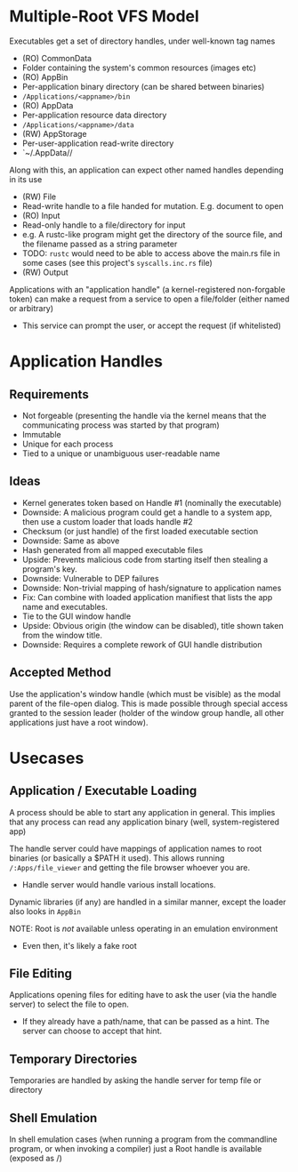 Multiple-Root VFS Model
====

Executables get a set of directory handles, under well-known tag names
- (RO) CommonData
 - Folder containing the system's common resources (images etc)
- (RO) AppBin
 - Per-application binary directory (can be shared between binaries)
 - `/Applications/<appname>/bin`
- (RO) AppData
 - Per-application resource data directory
 - `/Applications/<appname>/data`
- (RW) AppStorage
 - Per-user-application read-write directory
 - `~/.AppData/<appname>/


Along with this, an application can expect other named handles depending in its use
- (RW) File
 - Read-write handle to a file handed for mutation. E.g. document to open
- (RO) Input
 - Read-only handle to a file/directory for input
 - e.g. A rustc-like program might get the directory of the source file, and the filename passed as a string parameter 
 - TODO: `rustc` would need to be able to access above the main.rs file in some cases (see this project's `syscalls.inc.rs` file)
- (RW) Output

Applications with an "application handle" (a kernel-registered non-forgable token) can make a request from a service to open a file/folder (either named or arbitrary)
- This service can prompt the user, or accept the request (if whitelisted)


Application Handles
==================

Requirements
------------
- Not forgeable (presenting the handle via the kernel means that the communicating process was started by that program)
- Immutable
- Unique for each process
- Tied to a unique or unambiguous user-readable name

Ideas
-----
- Kernel generates token based on Handle #1 (nominally the executable)
 - Downside: A malicious program could get a handle to a system app, then use a custom loader that loads handle #2
- Checksum (or just handle) of the first loaded executable section
 - Downside: Same as above
- Hash generated from all mapped executable files
 - Upside: Prevents malicious code from starting itself then stealing a program's key.
 - Downside: Vulnerable to DEP failures
 - Downside: Non-trivial mapping of hash/signature to application names
  - Fix: Can combine with loaded application manifiest that lists the app name and executables.
- Tie to the GUI window handle
 - Upside: Obvious origin (the window can be disabled), title shown taken from the window title.
 - Downside: Requires a complete rework of GUI handle distribution

Accepted Method
---------------

Use the application's window handle (which must be visible) as the modal parent of the file-open dialog. This is made possible
through special access granted to the session leader (holder of the window group handle, all other applications just have a root window).

Usecases
====

Application / Executable Loading
--------------------------------

A process should be able to start any application in general. This implies that any process can read any application binary (well, system-registered app)

The handle server could have mappings of application names to root binaries (or basically a $PATH it used). This allows running `/:Apps/file_viewer` and getting the file browser whoever you are.
- Handle server would handle various install locations.

Dynamic libraries (if any) are handled in a similar manner, except the loader also looks in `AppBin`

NOTE: Root is _not_ available unless operating in an emulation environment
- Even then, it's likely a fake root


File Editing
------------
Applications opening files for editing have to ask the user (via the handle server) to select the file to open.
- If they already have a path/name, that can be passed as a hint. The server can choose to accept that hint.


Temporary Directories
---------------------

Temporaries are handled by asking the handle server for temp file or directory


Shell Emulation
---------------

In shell emulation cases (when running a program from the commandline program, or when invoking a compiler) just a Root handle is available (exposed as /)

